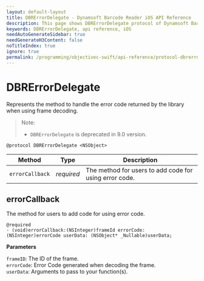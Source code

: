 ```yaml
---
layout: default-layout
title: DBRErrorDelegate - Dynamsoft Barcode Reader iOS API Reference
description: This page shows DBRErrorDelegate protocol of Dynamsoft Barcode Reader for iOS SDK.
keywords: DBRErrorDelegate, api reference, iOS
needAutoGenerateSidebar: true
needGenerateH3Content: false
noTitleIndex: true
ignore: true
permalink: /programming/objectivec-swift/api-reference/protocol-dbrerrordelegate.html
---
```


# DBRErrorDelegate

Represents the method to handle the error code returned by the library when using frame decoding.

> Note:  
>
> - `DBRErrorDelegate` is deprecated in 9.0 version.

```objc
@protocol DBRErrorDelegate <NSObject>
```

| Method | Type | Description |
| ------ | ---- | ----------- |
| `errorCallback` | *required* | The method for users to add code for using error code. |

## errorCallback

The method for users to add code for using error code.

```objc
@required
- (void)errorCallback:(NSInteger)frameId errorCode:(NSInteger)errorCode userData: (NSObject* _Nullable)userData;
```

**Parameters**

`frameID`: The ID of the frame.  
`errorCode`: Error Code generated when decoding the frame.  
`userData`: Arguments to pass to your function(s).

